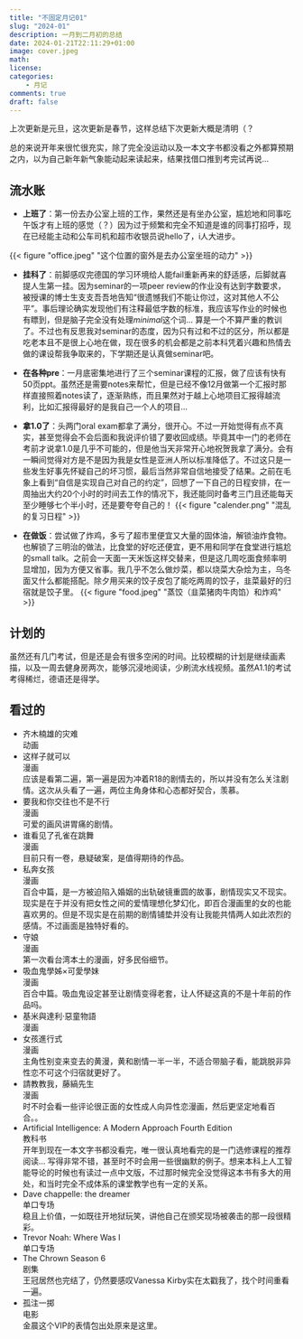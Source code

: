 ```yaml
---
title: "不固定月记01"
slug: "2024-01"
description: 一月到二月初的总结
date: 2024-01-21T22:11:29+01:00
image: cover.jpeg
math: 
license: 
categories:
    - 月记
comments: true
draft: false
---
```

上次更新是元旦，这次更新是春节，这样总结下次更新大概是清明（？

总的来说开年来很忙很充实，除了完全没运动以及一本文字书都没看之外都算预期之内，以为自己新年新气象能动起来读起来，结果找借口推到考完试再说...
## 流水账
* **上班了**：第一份去办公室上班的工作，果然还是有坐办公室，尴尬地和同事吃午饭才有上班的感觉（？）因为过于频繁和完全不知道是谁的同事打招呼，现在已经能主动和公车司机和超市收银员说hello了，i人大进步。

{{< figure "office.jpeg"  "这个位置的窗外是去办公室坐班的动力" >}}

* **挂科了**：前脚感叹完德国的学习环境给人能fail重新再来的舒适感，后脚就喜提人生第一挂。因为seminar的一项peer review的作业没有达到字数要求，被授课的博士生支支吾吾地告知“很遗憾我们不能让你过，这对其他人不公平”。事后理论确实发现他们有注释最低字数的标准，我应该写作业的时候也有瞟到，但是脑子完全没有处理*minimal*这个词... 算是一个不算严重的教训了。不过也有反思我对seminar的态度，因为只有过和不过的区分，所以都是吃老本且不是很上心地在做，现在很多的机会都是之前本科凭着兴趣和热情去做的课设帮我争取来的，下学期还是认真做seminar吧。

* **在各种pre**：一月底密集地进行了三个seminar课程的汇报，做了应该有快有50页ppt。虽然还是需要notes来帮忙，但是已经不像12月做第一个汇报时那样直接照着notes读了，逐渐熟练，而且果然对于越上心地项目汇报得越流利，比如汇报得最好的是我自己一个人的项目... 

* **拿1.0了**：头两门oral exam都拿了满分，很开心。不过一开始觉得有点不真实，甚至觉得会不会后面和我说评价错了要收回成绩。毕竟其中一门的老师在考前才说拿1.0是几乎不可能的，但是他当天非常开心地祝贺我拿了满分。会有一瞬间觉得对方是不是因为我是女性是亚洲人所以标准降低了。不过这只是一些发生好事先怀疑自己的坏习惯，最后当然非常自信地接受了结果。之前在毛象上看到“自信是实现自己对自己的约定”，回想了一下自己的日程安排，在一周抽出大约20个小时的时间去工作的情况下，我还能同时备考三门且还能每天至少睡够七个半小时，还是要夸夸自己的！
{{< figure "calender.png" "混乱的复习日程" >}}

* **在做饭**：尝试做了炸鸡，多亏了超市里便宜又大量的固体油，解锁油炸食物。也解锁了三明治的做法，比食堂的好吃还便宜，更不用和同学在食堂进行尴尬的small talk。之前会一天面一天米饭这样交替来，但是这几周吃面食频率明显增加，因为方便又省事。我几乎不怎么做炒菜，都以烧菜大杂烩为主，乌冬面又什么都能搭配。除夕用买来的饺子皮包了能吃两周的饺子，韭菜最好的归宿就是饺子里。
{{< figure "food.jpeg" "蒸饺（韭菜猪肉牛肉馅）和炸鸡" >}}

## 计划的
虽然还有几门考试，但是还是会有很多空闲的时间。比较模糊的计划是继续画素描，以及一周去健身房两次，能够沉浸地阅读，少刷流水线视频。虽然A1.1的考试考得稀烂，德语还是得学。

## 看过的
* 齐木楠雄的灾难  
    动画  
* 这样子就可以  
    漫画  
    应该是看第二遍，第一遍是因为冲着R18的剧情去的，所以并没有怎么关注剧情。这次从头看了一遍，两位主角身体和心态都好契合，羡慕。
* 要我和你交往也不是不行  
    漫画  
    可爱的画风讲胃痛的剧情。
* 谁看见了孔雀在跳舞  
    漫画  
    目前只有一卷，悬疑破案，是值得期待的作品。
* 私奔女孩  
    漫画  
    百合中篇，是一方被迫陷入婚姻的出轨破镜重圆的故事，剧情现实又不现实。现实是在于并没有把女性之间的爱情理想化梦幻化，即百合漫画里的女的也能喜欢男的。但是不现实是在前期的剧情铺垫并没有让我能共情两人如此浓烈的感情。不过画面是独特好看的。
* 守娘  
    漫画  
    第一次看台湾本土的漫画，好多民俗细节。
* 吸血鬼學姊×可愛學妹  
    漫画  
    百合中篇。吸血鬼设定甚至让剧情变得老套，让人怀疑这真的不是十年前的作品吗。
* 基米與達利·惡童物語  
    漫画  
* 女孩進行式  
    漫画  
    主角性别变来变去的黄漫，黄和剧情一半一半，不适合带脑子看，能跳脱非异性恋不可这个归宿就更好了。
* 請教教我，藤縞先生  
    漫画  
    时不时会看一些评论很正面的女性成人向异性恋漫画，然后更坚定地看百合。。
* Artificial Intelligence: A Modern Approach Fourth Edition  
    教科书  
    开年到现在一本文字书都没看完，唯一很认真地看完的是一门选修课程的推荐阅读... 写得非常不错，甚至时不时会用一些很幽默的例子。想来本科上人工智能导论的时候也有读过一点中文版，不过那时候完全没觉得这本书有多大的用处，和当时完全不成体系的课堂教学也有一定的关系。
* Dave chappelle: the dreamer  
    单口专场  
    稳且上价值，一如既往开地狱玩笑，讲他自己在颁奖现场被袭击的那一段很精彩。
* Trevor Noah: Where Was I  
    单口专场
* The Chrown Season 6  
    剧集  
    王冠居然也完结了，仍然要感叹Vanessa Kirby实在太戳我了，找个时间重看一遍。
* 孤注一掷  
    电影  
    金晨这个VIP的表情包出处原来是这里。
    